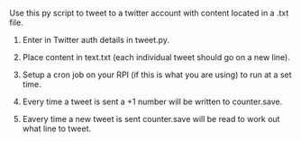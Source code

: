 Use this py script to tweet to a twitter account with content located in a .txt file. 

1) Enter in Twitter auth details in tweet.py.

2) Place content in text.txt (each individual tweet should go on a new line).

3) Setup a cron job on your RPI (if this is what you are using) to run at a set time.

4) Every time a tweet is sent a +1 number will be written to counter.save.

5) Eavery time a new tweet is sent counter.save will be read to work out what line to tweet.
